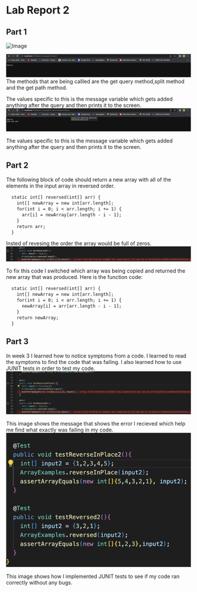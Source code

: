 # Lab Report 2
## Part 1
![Image](AddMessage.png)

![Image](Hello.png)
The methods that are being callled are the get query method,split method and the get path method.

The values specific to this is the message variable which gets added anything after the query and then prints it to the screen.
![Image](HowAreYou.png)

The values specific to this is the message variable which gets added anything after the query and then prints it to the screen.

## Part 2
The following block of code should return a new array with all of the elements in the input array in reversed order.
```
  static int[] reversed(int[] arr) {
    int[] newArray = new int[arr.length];
    for(int i = 0; i < arr.length; i += 1) {
      arr[i] = newArray[arr.length - i - 1];
    }
    return arr;
  }
```
Insted of revesing the order the array would be full of zeros.
![Image](ReversedTest.png)

To fix this code I switched which array was being copied and returned the new array that was produced.
Here is the function code:
```
  static int[] reversed(int[] arr) {
    int[] newArray = new int[arr.length];
    for(int i = 0; i < arr.length; i += 1) {
      newArray[i] = arr[arr.length - i - 1];
    }
    return newArray;
  }
  ```
## Part 3
In week 3 I learned how to notice symptoms from a code. I learned to read the symptoms to find the code that was failing. I also learned how to use JUNIT tests in order to test my code.
![Image](Symptoms.png)

This image shows the message that shows the error I recieved which help me find what exactly was failing in my code.
![Image](JUNIT.png)

This image shows how I implemented JUNIT tests to see if my code ran correctly without any bugs.
